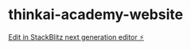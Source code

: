 # thinkai-academy-website

[Edit in StackBlitz next generation editor ⚡️](https://stackblitz.com/~/github.com/hfarhat1982/thinkai-academy-website)